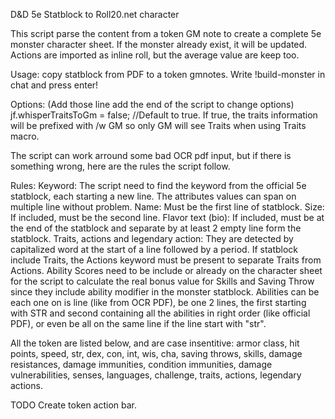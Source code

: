D&D 5e Statblock to Roll20.net character

This script parse the content from a token GM note to create a complete 5e monster character sheet. If the monster already exist, it will be updated. Actions are imported as inline roll, but the average value are keep too.

Usage: copy statblock from PDF to a token gmnotes.
Write !build-monster in chat and press enter!

Options: (Add those line add the end of the script to change options)
jf.whisperTraitsToGm = false; //Default to true. If true, the traits information will be prefixed with /w GM so only GM will see Traits when using Traits macro.

The script can work arround some bad OCR pdf input, but if there is something wrong, here are the rules the script follow. 

Rules: 
Keyword: The script need to find the keyword from the official 5e statblock, each starting a new line. The attributes values can span on multiple line without problem.
Name: Must be the first line of statblock.
Size: If included, must be the second line.
Flavor text (bio): If included, must be at the end of the statblock and separate by at least 2 empty line form the statblock.
Traits, actions and legendary action: They are detected by capitalized word at the start of a line followed by a period.
If statblock include Traits, the Actions keyword must be present to separate Traits from Actions.
Ability Scores need to be include or already on the character sheet for the script to calculate the real bonus value for Skills and Saving Throw since they include ability modifier in the monster statblock. Abilities can be each one on is line (like from OCR PDF), be one 2 lines, the first starting with STR and second containing all the abilities in right order (like official PDF), or even be all on the same line if the line start with "str".

All the token are listed below, and are case insentitive:
armor class, hit points, speed, str, dex, con, int, wis, cha, saving throws, skills, damage resistances, damage immunities, condition immunities, damage vulnerabilities, senses, languages, challenge, traits, actions, legendary actions.


TODO 
Create token action bar.
